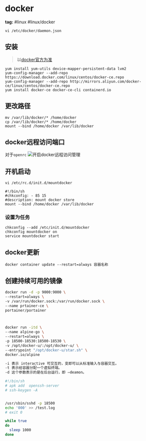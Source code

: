 # docker

**tag:** #linux #linux/docker

`vi /etc/docker/daemon.json`

## 安装

> 以[docker官方为准](https://docs.docker.com/engine/install/)

```shell
yum install yum-utils device-mapper-persistent-data lvm2
yum-config-manager --add-repo https://download.docker.com/linux/centos/docker-ce.repo
yum-config-manager --add-repo http://mirrors.aliyun.com/docker-ce/linux/centos/docker-ce.repo
yum install docker-ce docker-ce-cli containerd.io
```

## 更改路径

```shell
mv /var/lib/docker/* /home/docker
cp /var/lib/docker/* /home/docker
mount --bind /home/docker /var/lib/docker
```


## docker远程访问端口

对于`openrc`
![开启docker远程访问管理](./../00-发行版本操作/Alpine.md#开启docker远程访问管理)
## 开机启动

```shell
vi /etc/rc.d/init.d/mountdocker

#!/bin/sh
#chkconfig: - 85 15
#description: mount docker store
mount --bind /home/docker /var/lib/docker
```

### 设置为任务

```shell
chkconfig --add /etc/init.d/mountdocker
chkconfig mountdocker on
service mountdocker start
```

## docker更新

```shell
docker container update --restart=always 容器名称
```

## 创建持续可用的镜像

```bash
docker run -d -p 9000:9000 \
--restart=always \
-v /var/run/docker.sock:/var/run/docker.sock \
--name prtainer-ce \
portainer/portainer



docker run -itd \
--name alpine-go \
--restart=always \
-p 18500-18530:18500-18530 \
-v /opt/docker-u/:/opt/docker-u/ \
--entrypoint "/opt/docker-u/star.sh" \
docker.io/alpine 

-i 表示 interactive 可交互的，变即可以从标准输入与容器交互。
-t 表示给容器分配一个虚拟终端。
-d 这个参数表示的是在后台运行，即 –deamon。
```

```bash
#!/bin/sh
# apk add  openssh-server
# ssh-keygen -A


/usr/sbin/sshd -p 18500
echo '000' >> /test.log
# exit 0

while true
do
  sleep 1000
done
```